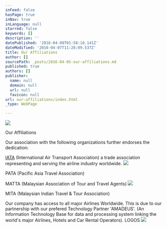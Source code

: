 ```yaml
---
inFeed: false
hasPage: true
inNav: true
inLanguage: null
starred: false
keywords: []
description: ''
datePublished: '2016-04-08T01:58:10.141Z'
dateModified: '2016-04-07T11:28:09.537Z'
title: Our Affiliations
author: []
sourcePath: _posts/2016-04-05-our-affiliations.md
published: true
authors: []
publisher:
  name: null
  domain: null
  url: null
  favicon: null
url: our-affiliations/index.html
_type: WebPage

---
```

![](https://the-grid-user-content.s3-us-west-2.amazonaws.com/544392db-9e32-4537-932e-bf85b605c0df.jpg)

Our Affiliations

Our association with the following organizations further endorses the dedication:  

[IATA][0] (International Air Transport Association) a trade association representing and serving the airline industry worldwide. ![](https://the-grid-user-content.s3-us-west-2.amazonaws.com/0e95bcfe-2e19-48fb-991d-203f997c698d.png)

PATA (Pacific Asia Travel Association) 

MATTA (Malaysian Association of Tour and Travel Agents) ![](https://the-grid-user-content.s3-us-west-2.amazonaws.com/bd169229-bee0-4124-939e-af11ef2b189a.png)

MITA (Malaysian Indian Travel & Tour Association) 

Our company has access to all major Airlines Worldwide. This is due to our partnership with our prefered Technology Partner 'AMADEUS'. (An Information Technology Base for data and processing system linking the world's major Airlines, Hotels and Car Rental Operators).
LOGOS
![](https://the-grid-user-content.s3-us-west-2.amazonaws.com/6fae6bcb-6f97-4291-ab59-785d707bfaaa.png)

[0]: iata.org